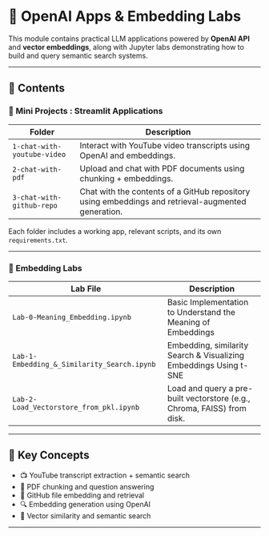 # 💬 OpenAI Apps & Embedding Labs

This module contains practical LLM applications powered by **OpenAI API** and **vector embeddings**, along with Jupyter labs demonstrating how to build and query semantic search systems.

---

## 📁 Contents

### 🔌 Mini Projects : Streamlit Applications

| Folder | Description |
|--------|-------------|
| `1-chat-with-youtube-video` | Interact with YouTube video transcripts using OpenAI and embeddings. |
| `2-chat-with-pdf` | Upload and chat with PDF documents using chunking + embeddings. |
| `3-chat-with-github-repo` | Chat with the contents of a GitHub repository using embeddings and retrieval-augmented generation. |

Each folder includes a working app, relevant scripts, and its own `requirements.txt`.

---

### 📒 Embedding Labs

| Lab File | Description |
|----------|-------------|
| `Lab-0-Meaning_Embedding.ipynb` | Basic Implementation to Understand the Meaning of Embeddings |
| `Lab-1-Embedding_&_Similarity_Search.ipynb` | Embedding, similarity Search & Visualizing Embeddings Using t-SNE |
| `Lab-2-Load_Vectorstore_from_pkl.ipynb` | Load and query a pre-built vectorstore (e.g., Chroma, FAISS) from disk. |

---

## 🧠 Key Concepts

- 📺 YouTube transcript extraction + semantic search
- 📄 PDF chunking and question answering
- 🧾 GitHub file embedding and retrieval
- 🔍 Embedding generation using OpenAI
- 🧠 Vector similarity and semantic search

---
